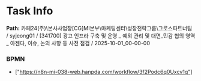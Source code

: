 # Task Info

**Path:** 카페24(주)\본사사업장\[CG]MI본부\마케팅센터\성장전략그룹\그로스파트너팀 / syjeong01 / [341700] 광고 인프라 구축 및 운영 _ 예외 관리 및 대면_민감 협의 영역 _ 아젠다, 이슈, 논의 사항 등 사전 점검 / 2025-10-01_00-00-00

### BPMN
- ["https://n8n-mi-038-web.hanpda.com/workflow/3f2Podc6q0Uxcv1q"]

